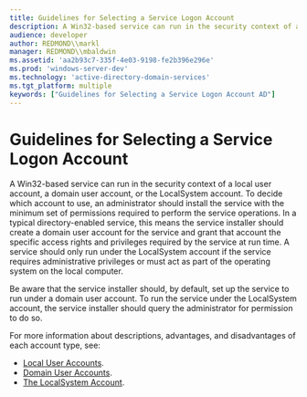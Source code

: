 ```yaml
---
title: Guidelines for Selecting a Service Logon Account
description: A Win32-based service can run in the security context of a local user account, a domain user account, or the LocalSystem account.
audience: developer
author: REDMOND\\markl
manager: REDMOND\\mbaldwin
ms.assetid: 'aa2b93c7-335f-4e03-9198-fe2b396e296e'
ms.prod: 'windows-server-dev'
ms.technology: 'active-directory-domain-services'
ms.tgt_platform: multiple
keywords: ["Guidelines for Selecting a Service Logon Account AD"]
---
```


# Guidelines for Selecting a Service Logon Account

A Win32-based service can run in the security context of a local user account, a domain user account, or the LocalSystem account. To decide which account to use, an administrator should install the service with the minimum set of permissions required to perform the service operations. In a typical directory-enabled service, this means the service installer should create a domain user account for the service and grant that account the specific access rights and privileges required by the service at run time. A service should only run under the LocalSystem account if the service requires administrative privileges or must act as part of the operating system on the local computer.

Be aware that the service installer should, by default, set up the service to run under a domain user account. To run the service under the LocalSystem account, the service installer should query the administrator for permission to do so.

For more information about descriptions, advantages, and disadvantages of each account type, see:

-   [Local User Accounts](local-user-accounts.md).
-   [Domain User Accounts](domain-user-accounts.md).
-   [The LocalSystem Account](the-localsystem-account.md).

 

 




